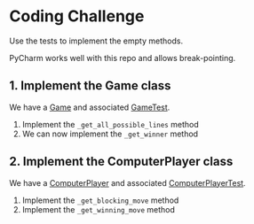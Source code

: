 # Coding Challenge

Use the tests to implement the empty methods.

PyCharm works well with this repo and allows break-pointing.

## 1. Implement the Game class

We have a [Game](/src/game.py) and associated [GameTest](/tests/game_test.py).

1. Implement the `_get_all_possible_lines` method
2. We can now implement the `_get_winner` method

## 2. Implement the ComputerPlayer class

We have a [ComputerPlayer](/src/computer_player.py) and associated [ComputerPlayerTest](/tests/computer_player_test.py).

1. Implement the `_get_blocking_move` method
2. Implement the `_get_winning_move` method
